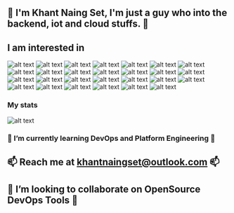 <!---
khantnaingset-kns/khantnaingset-kns is a ✨ special ✨ repository because its `README.md` (this file) appears on your GitHub profile.
You can click the Preview link to take a look at your changes.
--->
## 👋 I'm Khant Naing Set, I'm just a guy who into the backend, iot and cloud stuffs. 👋 ##

## I am interested in ##
![alt text](https://img.shields.io/badge/Amazon_AWS-FF9900?style=for-the-badge&logo=amazonaws&logoColor=white) ![alt text](https://img.shields.io/badge/Google_Cloud-4285F4?style=for-the-badge&logo=google-cloud&logoColor=white) ![alt text](https://img.shields.io/badge/Terraform-7B42BC?style=for-the-badge&logo=terraform&logoColor=white)  ![alt text](https://img.shields.io/badge/Yarn-2C8EBB?style=for-the-badge&logo=yarn&logoColor=white) ![alt text](https://img.shields.io/badge/Go-00ADD8?style=for-the-badge&logo=go&logoColor=white) ![alt text](https://img.shields.io/badge/TypeScript-007ACC?style=for-the-badge&logo=typescript&logoColor=white) ![alt text](https://img.shields.io/badge/eslint-3A33D1?style=for-the-badge&logo=eslint&logoColor=white) ![alt text](https://img.shields.io/badge/prettier-1A2C34?style=for-the-badge&logo=prettier&logoColor=F7BA3E) ![alt text](https://img.shields.io/badge/Notion-000000?style=for-the-badge&logo=notion&logoColor=white) ![alt text](https://img.shields.io/badge/Python-FFD43B?style=for-the-badge&logo=python&logoColor=blue) ![alt text](https://img.shields.io/badge/JavaScript-323330?style=for-the-badge&logo=javascript&logoColor=F7DF1E) ![alt text](https://img.shields.io/badge/Dart-0175C2?style=for-the-badge&logo=dart&logoColor=white) ![alt text](https://img.shields.io/badge/kubernetes-326ce5.svg?&style=for-the-badge&logo=kubernetes&logoColor=white) ![alt text](https://img.shields.io/badge/Docker-2CA5E0?style=for-the-badge&logo=docker&logoColor=white) ![alt text](https://img.shields.io/badge/Deno-white?style=for-the-badge&logo=deno&logoColor=464647) ![alt text](https://img.shields.io/badge/Ansible-000000?style=for-the-badge&logo=ansible&logoColor=white) ![alt text](https://img.shields.io/badge/Pulumi-8A3391?style=for-the-badge&logo=pulumi&logoColor=white) ![alt text](https://img.shields.io/badge/Github%20Actions-282a2e?style=for-the-badge&logo=githubactions&logoColor=367cfe) ![alt text](https://img.shields.io/badge/GitLab-330F63?style=for-the-badge&logo=gitlab&logoColor=white) ![alt text](https://img.shields.io/badge/Raspberry%20Pi-A22846?style=for-the-badge&logo=Raspberry%20Pi&logoColor=white) ![alt text](https://img.shields.io/badge/Linux-FCC624?style=for-the-badge&logo=linux&logoColor=black) ![alt text](https://img.shields.io/badge/Riot_Games-D32936?style=for-the-badge&logo=riot-games&logoColor=white) ![alt text](https://img.shields.io/badge/Istio-466BB0?style=for-the-badge&logo=Istio&logoColor=white) ![alt text](https://img.shields.io/badge/Helm-0F1689?style=for-the-badge&logo=Helm&labelColor=0F1689) ![alt text](https://img.shields.io/badge/.NET-512BD4?style=for-the-badge&logo=dotnet&logoColor=white) ![alt text](https://img.shields.io/badge/Elastic_Search-005571?style=for-the-badge&logo=elasticsearch&logoColor=white) ![alt text](https://img.shields.io/badge/Azure_DevOps-0078D7?style=for-the-badge&logo=azure-devops&logoColor=white)

### My stats ###

![alt text](https://github-readme-stats.vercel.app/api?username=khantnaingset-kns&theme=blue-green)


### 🌱 I’m currently learning DevOps and Platform Engineering 🌱 ###

## 📫 Reach me at khantnaingset@outlook.com 📫 ##

## 💞️ I’m looking to collaborate on OpenSource DevOps Tools 💞️ ##

